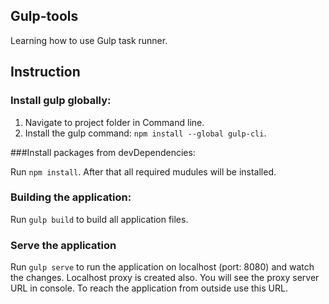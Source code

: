 ## Gulp-tools

Learning how to use Gulp task runner.

## Instruction

### Install gulp globally:

1. Navigate to project folder in Command line.
2. Install the gulp command: `npm install --global gulp-cli`.

###Install packages from devDependencies:

Run `npm install`. After that all required mudules will be installed.

### Building the application:

Run `gulp build` to build all application files.

### Serve the application

Run `gulp serve` to run the application on localhost (port: 8080) and watch the changes. Localhost proxy is created also. You will see the proxy server URL in console. To reach the application from outside use this URL.





